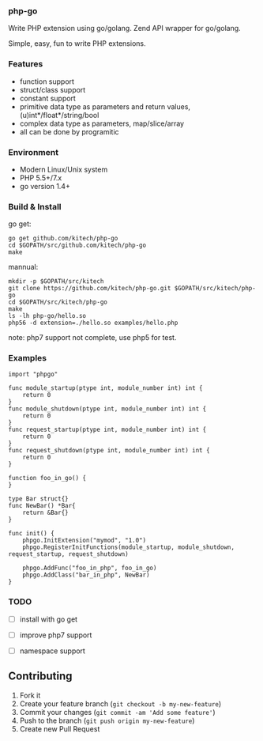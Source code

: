

### php-go

Write PHP extension using go/golang. Zend API wrapper for go/golang. 

Simple, easy, fun to write PHP extensions.


### Features

* function support
* struct/class support
* constant support
* primitive data type as parameters and return values, (u)int*/float*/string/bool
* complex data type as parameters, map/slice/array
* all can be done by programitic


### Environment

* Modern Linux/Unix system
* PHP 5.5+/7.x
* go version 1.4+


### Build & Install

go get:

```
go get github.com/kitech/php-go
cd $GOPATH/src/github.com/kitech/php-go
make
```


mannual:

    mkdir -p $GOPATH/src/kitech
    git clone https://github.com/kitech/php-go.git $GOPATH/src/kitech/php-go
    cd $GOPATH/src/kitech/php-go
    make
    ls -lh php-go/hello.so
    php56 -d extension=./hello.so examples/hello.php


note: php7 support not complete, use php5 for test.


### Examples

    import "phpgo"
    
    func module_startup(ptype int, module_number int) int {
        return 0
    }
    func module_shutdown(ptype int, module_number int) int {
        return 0
    }
    func request_startup(ptype int, module_number int) int {
        return 0
    }
    func request_shutdown(ptype int, module_number int) int {
        return 0
    }
    
    function foo_in_go() {
    }
    
    type Bar struct{}
    func NewBar() *Bar{
        return &Bar{}
    }
    
    func init() {
	    phpgo.InitExtension("mymod", "1.0")
	    phpgo.RegisterInitFunctions(module_startup, module_shutdown, request_startup, request_shutdown)
        
        phpgo.AddFunc("foo_in_php", foo_in_go)
        phpgo.AddClass("bar_in_php", NewBar)
    }
    

### TODO

- [ ] install with go get 
- [ ] improve php7 support
- [ ] namespace support


Contributing
------------
1. Fork it
2. Create your feature branch (``git checkout -b my-new-feature``)
3. Commit your changes (``git commit -am 'Add some feature'``)
4. Push to the branch (``git push origin my-new-feature``)
5. Create new Pull Request

